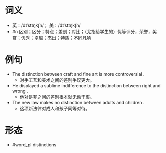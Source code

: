 # 词义
- 英：/dɪˈstɪŋkʃn/； 美：/dɪˈstɪŋkʃn/
- #n 区别；区分；特点；差别；对比；（尤指给学生的）优等评分，荣誉，奖赏；优秀；卓越；杰出；特质；不同凡响
# 例句
- The distinction between craft and fine art is more controversial .
	- 对手工艺和美术之间的差别争议更大。
- He displayed a sublime indifference to the distinction between right and wrong .
	- 他对是非之间的差别根本就无动于衷。
- The new law makes no distinction between adults and children .
	- 这项新法律对成人和孩子同等对待。
# 形态
- #word_pl distinctions
